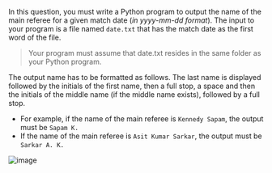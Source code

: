 In this question, you must write a Python program to output the name of the main referee for a given match date (_in yyyy-mm-dd format_). 
The input to your program is a file named `date.txt` that has the match date as the first word of the file. 
> Your program must assume that date.txt resides in the same folder as your Python program. 

The output name has to be formatted as follows. 
The last name is displayed followed by the initials of the first name, then a full stop, a space and then the initials of the middle name (if the middle name exists), followed by a full stop.

- For example, if the name of the main referee is `Kennedy Sapam`, the output must be `Sapam K.`
- If the name of the main referee is `Asit Kumar Sarkar`, the output must be `Sarkar A. K.`

![image](https://github.com/user-attachments/assets/93528f29-e4b0-4398-9fc6-c1bae6b756f9)
